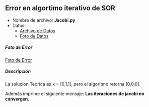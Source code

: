 
## Error en algortimo iterativo de SOR
* Nombre de archivo: **Jacobi.py**
* Datos:
  * [Archivo de Datos](https://github.com/glozanoa/algorithm-bugs/blob/master/ejemplo_bug/datos_bug)
  * [Foto de Datos](https://github.com/glozanoa/algorithm-bugs/blob/master/ejemplo_bug/datos_bug.png)

##### Foto de Error
[Foto de Error](https://github.com/glozanoa/algorithm-bugs/blob/master/ejemplo_bug/foto_bug.png)


##### Descripción
La solucion Teorica es x = [0,1,1], pero el algoritmo retorna [0,0,0].

Además imprime el siguiente mensaje:   **Las iteraciones de jacobi no convergen.**
